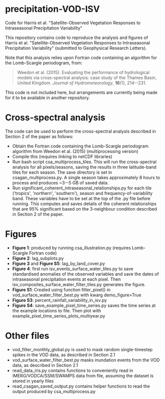 # precipitation-VOD-ISV
Code for Harris et al. "Satellite-Observed Vegetation Responses to Intraseasonal Precipitation Variability"

This repository contains code to reproduce the analysis and figures of Harris et al. "Satellite-Observed Vegetation Responses to Intraseasonal Precipitation Variability" (submitted to Geophysical Research Letters).

Note that this analysis relies upon Fortran code containing an algorithm for the Lomb-Scargle periodogram, from:
>Weedon et al. (2015). Evaluating the performance of hydrological models via cross-spectral analysis: case study of the Thames Basin, United Kingdom. *Journal of Hydrometeorology*, **16**(1), 214--231.

This code is not included here, but arrangements are currently being made for it to be available in another repository.

# Cross-spectral analysis

The code can be used to perform the cross-spectral analysis described in Section 2 of the paper as follows:
- Obtain the Fortran code containing the Lomb-Scargle periodogram algorithm from Weedon et al. (2015) (multiprocessing version)
- Compile this (requires linking to netCDF libraries)
- Run bash script csa_multiprocess_tiles. This will run the cross-spectral analysis for all pixels/seasons, saving the results in three latitude-band tiles for each season. The save directory is set in csagan_multiprocess.py. A single season takes approximately 8 hours to process and produces ~3--5 GB of saved data.
- Run significant_coherent_intraseasonal_relationships.py for each tile ('tropics', 'northern', 'southern'), season and frequency-of-variability band. These variables have to be set at the top of the .py file before running. This computes and saves details of the coherent relationships that are 95% significant based on the 3-neighbour condition described in Section 2 of the paper.

# Figures
- **Figure 1**: produced by running csa_illustration.py (requires Lomb-Scargle Fortran code)
- **Figure 2**: lag_subplots.py
- **Figure 3** and **Figure S5**: lag_by_land_cover.py
- **Figure 4**: first run isv_events_surface_water_tiles.py to save standardised anomalies of the observed variables and save the dates of intraseasonal precipitation events at each pixel. Then isv_composites_surface_water_filter_tiles.py generates the figure.
- **Figure S1**: Created using function filter_pixel() in vod_surface_water_filter_best.py with kwarg demo_figure=True
- **Figure S3**: percent_rainfall_variability_in_isv.py
- **Figure S4**: save_example_pixel_time_series.py saves the time series at the example locations to file. Then plot with example_pixel_time_series_plots_multiyear.py

# Other files
- vod_filter_monthly_global.py is used to mask random single-timestep spikes in the VOD data, as described in Section 2.1
- vod_surface_water_filter_best.py masks inundation events from the VOD data, as described in Section 2.1
- read_data_iris.py contains functions to conveniently read in IMERG/VODCA/SSM/SWAMPS data from file, assuming the dataset is stored in yearly files
- read_csagan_saved_output.py contains helper functions to read the output produced by csa_multiprocess.py